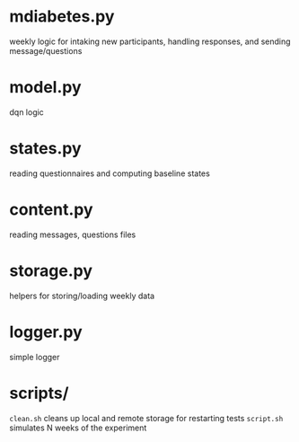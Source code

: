 # mdiabetes.py
weekly logic for intaking new participants, handling responses, and sending message/questions

# model.py
dqn logic

# states.py
reading questionnaires and computing baseline states

# content.py
reading messages, questions files 

# storage.py
helpers for storing/loading weekly data

# logger.py
simple logger

# scripts/
`clean.sh` cleans up local and remote storage for restarting tests
`script.sh` simulates N weeks of the experiment
